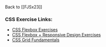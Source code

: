 Back to [[FJSx23]]
### CSS Exercise Links:
- [CSS Flexbox Exercises](https://github.com/chasacademy-sandra-larsson/css--flexbox-excercises/tree/main)
- [CSS Flexbox + Responsive Design Exercises](https://github.com/chasacademy-sandra-larsson/css-rwd-excercises-with-flexbox/tree/main)
- [CSS Grid Fundamentals](https://github.com/chasacademy-sandra-larsson/css-grid-fundamentals/tree/main)